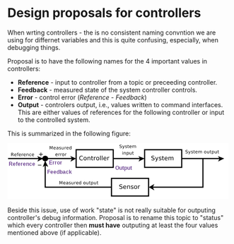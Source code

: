 # Design proposals for controllers

When wrting controllers - the is no consistent naming convntion we are using for differnet variables and this is quite confusing, especially, when debugging things.

Proposal is to have the following names for the 4 important values in controllers:

- **Reference** - input to controller from a topic or preceeding controller.
- **Feedback** - measured state of the system controller controls.
- **Error** - control error (*Reference* - *Feedback*)
- **Output** - controlers output, i.e., values written to command interfaces. This are either values of references for the following controller or input to the controlled system.

This is summarized in the following figure:

![Control loop with names](images/control_loop_naming.png)

Beside this issue, use of work "state" is not really suitable for outputing controller's debug information.
Proposal is to rename this topic to "status" which every controller then **must have** outputing at least the four values mentioned above (if applicable).
